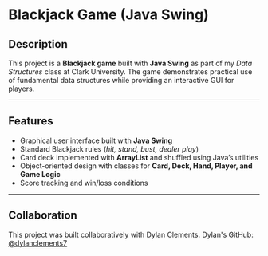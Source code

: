 # Blackjack Game (Java Swing)

## Description
This project is a **Blackjack game** built with **Java Swing** as part of my *Data Structures* class at Clark University.
The game demonstrates practical use of fundamental data structures while providing an interactive GUI for players. 

---

## Features
- Graphical user interface built with **Java Swing**
- Standard Blackjack rules (*hit, stand, bust, dealer play*)
- Card deck implemented with **ArrayList** and shuffled using Java’s utilities
- Object-oriented design with classes for **Card, Deck, Hand, Player, and Game Logic**
- Score tracking and win/loss conditions

---

## Collaboration
This project was built collaboratively with Dylan Clements.
Dylan's GitHub: [@dylanclements7](https://github.com/dylanclements7)
